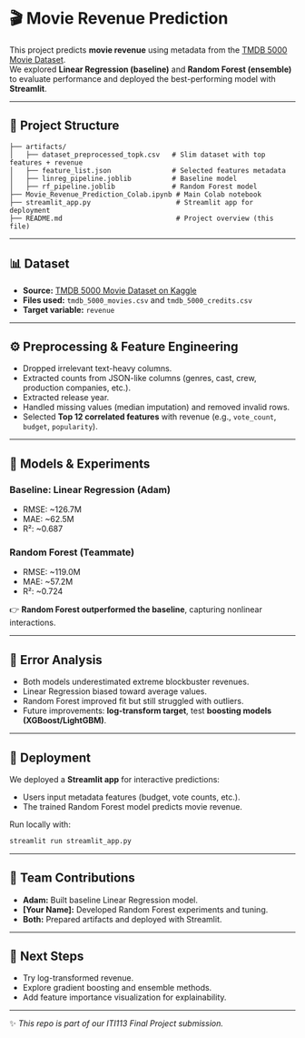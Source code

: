 # 🎬 Movie Revenue Prediction

This project predicts **movie revenue** using metadata from the [TMDB 5000 Movie Dataset](https://www.kaggle.com/datasets/tmdb/tmdb-movie-metadata).  
We explored **Linear Regression (baseline)** and **Random Forest (ensemble)** to evaluate performance and deployed the best-performing model with **Streamlit**.  

---

## 📂 Project Structure
```
├── artifacts/
│   ├── dataset_preprocessed_topk.csv   # Slim dataset with top features + revenue
│   ├── feature_list.json               # Selected features metadata
│   ├── linreg_pipeline.joblib          # Baseline model
│   ├── rf_pipeline.joblib              # Random Forest model
├── Movie_Revenue_Prediction_Colab.ipynb # Main Colab notebook
├── streamlit_app.py                     # Streamlit app for deployment
├── README.md                            # Project overview (this file)
```

---

## 📊 Dataset
- **Source:** [TMDB 5000 Movie Dataset on Kaggle](https://www.kaggle.com/datasets/tmdb/tmdb-movie-metadata)  
- **Files used:** `tmdb_5000_movies.csv` and `tmdb_5000_credits.csv`  
- **Target variable:** `revenue`  

---

## ⚙️ Preprocessing & Feature Engineering
- Dropped irrelevant text-heavy columns.  
- Extracted counts from JSON-like columns (genres, cast, crew, production companies, etc.).  
- Extracted release year.  
- Handled missing values (median imputation) and removed invalid rows.  
- Selected **Top 12 correlated features** with revenue (e.g., `vote_count`, `budget`, `popularity`).  

---

## 🤖 Models & Experiments

### Baseline: Linear Regression (Adam)
- RMSE: ~126.7M  
- MAE: ~62.5M  
- R²: ~0.687  

### Random Forest (Teammate)
- RMSE: ~119.0M  
- MAE: ~57.2M  
- R²: ~0.724  

👉 **Random Forest outperformed the baseline**, capturing nonlinear interactions.  

---

## 🧪 Error Analysis
- Both models underestimated extreme blockbuster revenues.  
- Linear Regression biased toward average values.  
- Random Forest improved fit but still struggled with outliers.  
- Future improvements: **log-transform target**, test **boosting models (XGBoost/LightGBM)**.  

---

## 🚀 Deployment
We deployed a **Streamlit app** for interactive predictions:  
- Users input metadata features (budget, vote counts, etc.).  
- The trained Random Forest model predicts movie revenue.  

Run locally with:  
```bash
streamlit run streamlit_app.py
```

---

## 👥 Team Contributions
- **Adam:** Built baseline Linear Regression model.  
- **[Your Name]:** Developed Random Forest experiments and tuning.  
- **Both:** Prepared artifacts and deployed with Streamlit.  

---

## 📌 Next Steps
- Try log-transformed revenue.  
- Explore gradient boosting and ensemble methods.  
- Add feature importance visualization for explainability.  

---

✨ *This repo is part of our ITI113 Final Project submission.*  

